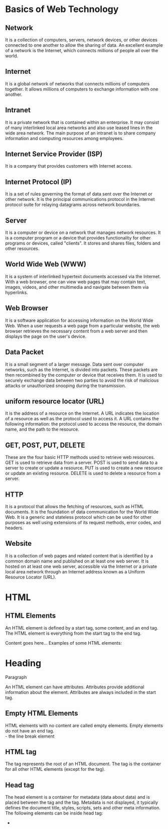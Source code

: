 # Basics of Web Technology

## Network
It is a collection of computers, servers, network devices, or other devices connected to one another to allow the sharing of data. An excellent example of a network is the Internet, which connects millions of people all over the world.

## Internet
It is a global network of networks that connects millions of computers together. It allows millions of computers to exchange information with one another.

## Intranet
It is a private network that is contained within an enterprise. It may consist of many interlinked local area networks and also use leased lines in the wide area network. The main purpose of an intranet is to share company information and computing resources among employees.

## Internet Service Provider (ISP)
It is a company that provides customers with Internet access.

## Internet Protocol (IP)
It is a set of rules governing the format of data sent over the Internet or other network. It is the principal communications protocol in the Internet protocol suite for relaying datagrams across network boundaries.

## Server
It is a computer or device on a network that manages network resources. It is a computer program or a device that provides functionality for other programs or devices, called "clients". It stores and shares files, folders and other resources.

## World Wide Web (WWW)
It is a system of interlinked hypertext documents accessed via the Internet. With a web browser, one can view web pages that may contain text, images, videos, and other multimedia and navigate between them via hyperlinks.

## Web Browser
It is a software application for accessing information on the World Wide Web. When a user requests a web page from a particular website, the web browser retrieves the necessary content from a web server and then displays the page on the user's device.

## Data Packet
It is a small segment of a larger message. Data sent over computer networks, such as the Internet, is divided into packets. These packets are then recombined by the computer or device that receives them. It is used to securely exchange data between two parties to avoid the risk of malicious attacks or unauthorized snooping during the transmission.

## uniform resource locator (URL)
It is the address of a resource on the Internet. A URL indicates the location of a resource as well as the protocol used to access it. A URL contains the following information: the protocol used to access the resource, the domain name, and the path to the resource.

## GET, POST, PUT, DELETE
These are the four basic HTTP methods used to retrieve web resources. GET is used to retrieve data from a server. POST is used to send data to a server to create or update a resource. PUT is used to create a new resource or update an existing resource. DELETE is used to delete a resource from a server.

## HTTP
It is a protocol that allows the fetching of resources, such as HTML documents. It is the foundation of data communication for the World Wide Web. It is a generic and stateless protocol which can be used for other purposes as well using extensions of its request methods, error codes, and headers.

## Website
It is a collection of web pages and related content that is identified by a common domain name and published on at least one web server. It is hosted on at least one web server, accessible via the Internet or a private local area network through an Internet address known as a Uniform Resource Locator (URL).

# HTML

## HTML Elements
An HTML element is defined by a start tag, some content, and an end tag. 
The HTML element is everything from the start tag to the end tag. 

<tagname>Content goes here...</tagname>
Examples of some HTML elements:
<h1>Heading</h1>
<p>Paragraph</p>

An HTML element can have attributes. Attributes provide additional information about the element. Attributes are always included in the start tag.

## Empty HTML Elements
HTML elements with no content are called empty elements. Empty elements do not have an end tag.
<br> - the line break element

## HTML tag
<html></html>
The <html> tag represents the root of an HTML document. The <html> tag is the container for all other HTML elements (except for the <!DOCTYPE> tag).

## Head tag
The head element is a container for metadata (data about data) and is placed between the <html> tag and the <body> tag.
Metadata is not displayed, it typically defines the document title, styles, scripts, sets and other meta information.
The following elements can be inside head tag:
* <title>
* <style>
* <link>
* <meta>
* <script>
...etc

## Body Tag
It defines the document's body, it contains all the contents of an HTML document, such as headings, paragraphs, images, hyperlinks, tables, lists, etc.
Note: there can only be one body in an HTML document.

## Comment Tag
<!--This is a comment. Comments are not displayed in the browser-->
It is used to insert the comments in the source code. Comments are not displayed in the browsers. They are used to explain the code. 

## Pre Element
<pre> </pre>It defines pre-formatted text. Element withing this tag is displayed in a fixed-width font (usually Courier), and it preserves both spaces and line breaks.

## Formatting elements
These are elements which are designed to display special types of text:
* <b> - Bold text
* <strong> - Important text
* <i> - Italic text
* <em> - Emphasized text
* <mark> - Marked text
* <small> - Smaller text
* <del> - Deleted text
* <ins> - Inserted text
* <sub> - Subscript text
* <sup> - Superscript text

